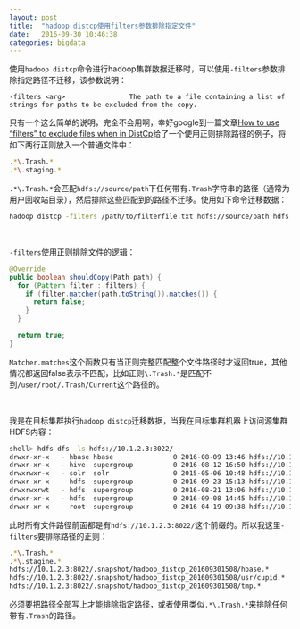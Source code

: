 ```yaml
---
layout: post
title:  "hadoop distcp使用filters参数排除指定文件"
date:   2016-09-30 10:46:38
categories: bigdata
---
```


使用`hadoop distcp`命令进行hadoop集群数据迁移时，可以使用`-filters`参数排除指定路径不迁移，该参数说明：

```
-filters <arg>                The path to a file containing a list of strings for paths to be excluded from the copy.
```
    
只有一个这么简单的说明，完全不会用啊，幸好google到一篇文章[How to use “filters” to exclude files when in DistCp](http://www.ericlin.me/how-to-use-filters-to-exclude-files-when-in-distcp)给了一个使用正则排除路径的例子，将如下两行正则放入一个普通文件中：

```bash
.*\.Trash.*
.*\.staging.*
```
`.*\.Trash.*`会匹配`hdfs://source/path`下任何带有`.Trash`字符串的路径（通常为用户回收站目录），然后排除这些匹配到的路径不迁移。使用如下命令迁移数据：

```bash
hadoop distcp -filters /path/to/filterfile.txt hdfs://source/path hdfs://destination/path
```

    
<br />
    
    
`-filters`使用正则排除文件的逻辑：

```java
@Override
public boolean shouldCopy(Path path) {
  for (Pattern filter : filters) {
    if (filter.matcher(path.toString()).matches()) {
      return false;
    }
  }
   
  return true;
}
```
`Matcher.matches`这个函数只有当正则完整匹配整个文件路径时才返回true，其他情况都返回false表示不匹配，比如正则`\.Trash.*`是匹配不到`/user/root/.Trash/Current`这个路径的。

    
<br />
    
    
我是在目标集群执行`hadoop distcp`迁移数据，当我在目标集群机器上访问源集群HDFS内容：

```bash
shell> hdfs dfs -ls hdfs://10.1.2.3:8022/
drwxr-xr-x   - hbase hbase               0 2016-08-09 13:46 hdfs://10.1.2.3:8022/hbase
drwxr-xr-x   - hive  supergroup          0 2016-08-12 16:50 hdfs://10.1.2.3:8022/home
drwxrwxr-x   - solr  solr                0 2015-05-06 10:48 hdfs://10.1.2.3:8022/solr
drwxr-xr-x   - hdfs  supergroup          0 2016-09-23 15:13 hdfs://10.1.2.3:8022/system
drwxrwxrwt   - hdfs  supergroup          0 2016-08-21 13:06 hdfs://10.1.2.3:8022/tmp
drwxr-xr-x   - hdfs  supergroup          0 2016-09-08 14:45 hdfs://10.1.2.3:8022/user
drwxr-xr-x   - root  supergroup          0 2016-04-19 09:38 hdfs://10.1.2.3:8022/usr
```
此时所有文件路径前面都是有`hdfs://10.1.2.3:8022/`这个前缀的。所以我这里`-filters`要排除路径的正则：

```bash
.*\.Trash.*
.*\.stagine.*
hdfs://10.1.2.3:8022/.snapshot/hadoop_distcp_201609301508/hbase.*
hdfs://10.1.2.3:8022/.snapshot/hadoop_distcp_201609301508/usr/cupid.*
hdfs://10.1.2.3:8022/.snapshot/hadoop_distcp_201609301508/tmp.*
```
必须要把路径全部写上才能排除指定路径，或者使用类似`.*\.Trash.*`来排除任何带有`.Trash`的路径。


